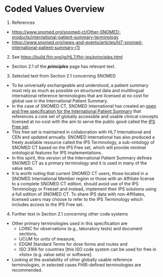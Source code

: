 # Coded Values Overview

1. References
 * https://www.snomed.org/snomed-ct/Other-SNOMED-products/international-patient-summary-terminology
 * https://www.snomed.org/news-and-events/articles/hl7-snomed-international-patient-summary-(1)

2. See https://build.fhir.org/ig/HL7/fhir-ips/principles.html
 * Section 2.1 of the ***principles*** page has relevant text.

3. Selected text from Section 2.1 concerning SNOMED
 * To be universally exchangeable and understood, a patient summary must rely as much as possible on structured data and multilingual international reference terminologies that are licensed at no cost for global use in the International Patient Summary.
 * In the case of SNOMED CT, SNOMED International has created an [open and free specification for the International Patient Summary](https://www.snomed.org/snomed-ct/Other-SNOMED-products/international-patient-summary-terminology) that references a core set of globally accessible and usable clinical concepts licensed at no-cost with the aim to serve the public good called the [IPS Free set](https://www.snomed.org/news-and-events/articles/hl7-snomed-international-patient-summary-(1)).
 * This free set is maintained in collaboration with HL7 International and CEN and updated annually. SNOMED International has also produced a freely available resource called the IPS Terminology, a sub-ontology of SNOMED CT based on the IPS Free set, which will provide minimal ontological features for IPS implementations.
 * In this spirit, this version of the International Patient Summary defines SNOMED CT as a primary terminology and it is used in many of the value sets.
 * It is worth noting that current SNOMED CT users, those located in a SNOMED International Member region or those with an Affiliate license to a complete SNOMED CT edition, should avoid use of the IPS Terminology or Freeset and instead, implement their IPS solutions using a full edition of SNOMED CT. To share IPS data with non-Affiliates, licensed users may choose to refer to the IPS Terminology which includes access to the IPS Free set.

4. Further text in Section 2.1 concerning other code systems
 * Other primary terminologies used in this specification are
      * LOINC for observations (e.g., laboratory tests) and document sections,
      * UCUM for units of measure,
      * EDQM Standard Terms for dose forms and routes and
      * ISO 3166 for countries [this ISO code system can be used for free in «lists» (e.g. value sets) or software].
  * Looking at the availability of other globally usable reference terminologies, in selected cases FHIR-defined terminologies are recommended.
